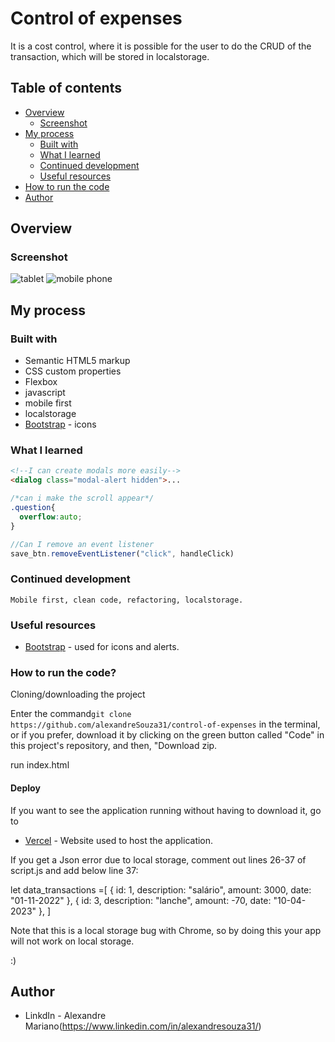 # Control of expenses

It is a cost control, where it is possible for the user to do the CRUD of the transaction, which will be stored in localstorage.

## Table of contents

- [Overview](#overview)
  - [Screenshot](#screenshot)
- [My process](#my-process)
  - [Built with](#built-with)
  - [What I learned](#what-i-learned)
  - [Continued development](#continued-development)
  - [Useful resources](#useful-resources)
- [How to run the code](#How-to-run-the-code)
- [Author](#author)

## Overview

### Screenshot

![tablet](https://user-images.githubusercontent.com/112407769/235823919-400c2351-7841-41e5-b436-dc04c361d1c3.png)
![mobile phone](https://user-images.githubusercontent.com/112407769/235824022-64501a44-4294-414e-ba0d-18cd4aa595d5.png)




## My process

### Built with

- Semantic HTML5 markup
- CSS custom properties
- Flexbox
- javascript
- mobile first
- localstorage
- [Bootstrap](https://icons.getbootstrap.com/) - icons



### What I learned


```html
<!--I can create modals more easily-->
<dialog class="modal-alert hidden">...
  ```
```css
/*can i make the scroll appear*/
.question{
  overflow:auto;
}
```
```js
//Can I remove an event listener
save_btn.removeEventListener("click", handleClick)
```

### Continued development

```
Mobile first, clean code, refactoring, localstorage.
```


### Useful resources

- [Bootstrap](https://getbootstrap.com/) - used for icons and alerts.


### How to run the code? 

Cloning/downloading the project

Enter the command```git clone https://github.com/alexandreSouza31/control-of-expenses``` in the terminal, or if you prefer, download it by clicking on the green button called "Code" in this project's repository, and then, "Download zip.

run index.html

#### Deploy

If you want to see the application running without having to download it, go to
- [Vercel](https://control-of-expenses.vercel.app/) - Website used to host the application.


If you get a Json error due to local storage, comment out lines 26-37 of script.js and add below line 37: 

let data_transactions =[
        { id: 1, description: "salário", amount: 3000, date: "01-11-2022" },
        { id: 3, description: "lanche", amount: -70, date: "10-04-2023" },
    ]

Note that this is a local storage bug with Chrome, so by doing this your app will not work on local storage.

:)
 
## Author

- LinkdIn - Alexandre Mariano(https://www.linkedin.com/in/alexandresouza31/)
